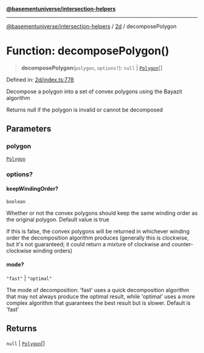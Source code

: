 [**@basementuniverse/intersection-helpers**](../../README.md)

***

[@basementuniverse/intersection-helpers](../../README.md) / [2d](../README.md) / decomposePolygon

# Function: decomposePolygon()

> **decomposePolygon**(`polygon`, `options?`): `null` \| [`Polygon`](../types/type-aliases/Polygon.md)[]

Defined in: [2d/index.ts:778](https://github.com/basementuniverse/intersection-helpers/blob/3a364a58f0714fe52065b40529091d774e3a1a50/src/2d/index.ts#L778)

Decompose a polygon into a set of convex polygons using the Bayazit
algorithm

Returns null if the polygon is invalid or cannot be decomposed

## Parameters

### polygon

[`Polygon`](../types/type-aliases/Polygon.md)

### options?

#### keepWindingOrder?

`boolean`

Whether or not the convex polygons should keep the same winding
order as the original polygon. Default value is true

If this is false, the convex polygons will be returned in whichever
winding order the decomposition algorithm produces (generally this is
clockwise, but it's not guaranteed; it could return a mixture of
clockwise and counter-clockwise winding orders)

#### mode?

`"fast"` \| `"optimal"`

The mode of decomposition: 'fast' uses a quick decomposition
algorithm that may not always produce the optimal result, while 'optimal'
uses a more complex algorithm that guarantees the best result
but is slower. Default is 'fast'

## Returns

`null` \| [`Polygon`](../types/type-aliases/Polygon.md)[]
